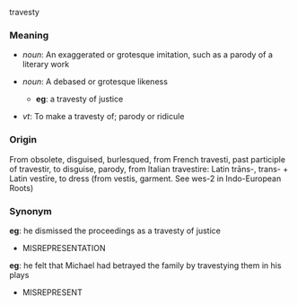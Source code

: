 travesty
### Meaning
+ _noun_: An exaggerated or grotesque imitation, such as a parody of a literary work
+ _noun_: A debased or grotesque likeness
    + __eg__: a travesty of justice

+ _vt_: To make a travesty of; parody or ridicule

### Origin

From obsolete, disguised, burlesqued, from French travesti, past participle of travestir, to disguise, parody, from Italian travestire: Latin trāns-, trans- + Latin vestīre, to dress (from vestis, garment. See wes-2 in Indo-European Roots)

### Synonym

__eg__: he dismissed the proceedings as a travesty of justice

+ MISREPRESENTATION

__eg__: he felt that Michael had betrayed the family by travestying them in his plays

+ MISREPRESENT


